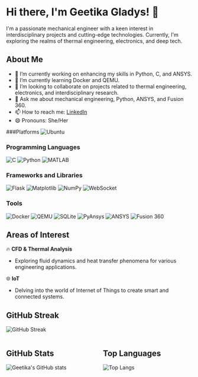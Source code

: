 # Hi there, I'm Geetika Gladys! 👋

I'm a passionate mechanical engineer with a keen interest in interdisciplinary projects and cutting-edge technologies. Currently, I'm exploring the realms of thermal engineering, electronics, and deep tech.

## About Me

- 🔭 I’m currently working on enhancing my skills in Python, C, and ANSYS.
- 🌱 I’m currently learning Docker and QEMU.
- 👯 I’m looking to collaborate on projects related to thermal engineering, electronics, and interdisciplinary research.
- 💬 Ask me about mechanical engineering, Python, ANSYS, and Fusion 360.
- 📫 How to reach me: [LinkedIn](https://www.linkedin.com/in/geetika-gladys-60b33825b)
- 😄 Pronouns: She/Her

###Platforms
![Ubuntu](https://img.shields.io/badge/Ubuntu-E95420?style=for-the-badge&logo=ubuntu&logoColor=white)

### Programming Languages
![C](https://img.shields.io/badge/C-%2300599C.svg?style=for-the-badge&logo=c&logoColor=white)
![Python](https://img.shields.io/badge/Python-3670A0?style=for-the-badge&logo=python&logoColor=ffdd54)
![MATLAB](https://img.shields.io/badge/MATLAB-%230076A8.svg?style=for-the-badge&logo=mathworks&logoColor=white)

### Frameworks and Libraries
![Flask](https://img.shields.io/badge/Flask-%23000.svg?style=for-the-badge&logo=flask&logoColor=white)
![Matplotlib](https://img.shields.io/badge/Matplotlib-%230076A8.svg?style=for-the-badge&logo=matplotlib&logoColor=white)
![NumPy](https://img.shields.io/badge/NumPy-%23013243.svg?style=for-the-badge&logo=numpy&logoColor=white)
![WebSocket](https://img.shields.io/badge/WebSocket-%2300CC00.svg?style=for-the-badge&logo=websocket&logoColor=white)

### Tools
![Docker](https://img.shields.io/badge/Docker-%230db7ed.svg?style=for-the-badge&logo=docker&logoColor=white)
![QEMU](https://img.shields.io/badge/QEMU-%23FF6600.svg?style=for-the-badge&logo=qemu&logoColor=white)
![SQLite](https://img.shields.io/badge/SQLite-%2307408C.svg?style=for-the-badge&logo=sqlite&logoColor=white)
![PyAnsys](https://img.shields.io/badge/PyAnsys-%2300599C.svg?style=for-the-badge&logo=ansys&logoColor=white)
![ANSYS](https://img.shields.io/badge/ANSYS-%2300599C.svg?style=for-the-badge&logo=ansys&logoColor=white)
![Fusion 360](https://img.shields.io/badge/Fusion%20360-%23FF6600.svg?style=for-the-badge&logo=autodesk&logoColor=white)

## Areas of Interest
🔥 **CFD & Thermal Analysis**
   - Exploring fluid dynamics and heat transfer phenomena for various engineering applications.

🌐 **IoT**
   - Delving into the world of Internet of Things to create smart and connected systems.

## GitHub Streak
![GitHub Streak](https://github-readme-streak-stats.herokuapp.com/?user=Geetika149&theme=synthwave)

<div style="display: flex; justify-content: space-between;">
    <div style="width: 48%;">
        <h2>GitHub Stats</h2>
        <img src="https://github-readme-stats.vercel.app/api?username=Geetika149&show_icons=true&theme=synthwave" alt="Geetika's GitHub stats" />
    </div>
    <div style="width: 48%;">
        <h2>Top Languages</h2>
        <img src="https://github-readme-stats.vercel.app/api/top-langs/?username=Geetika149&layout=compact&theme=synthwave" alt="Top Langs" />
    </div>
</div>

